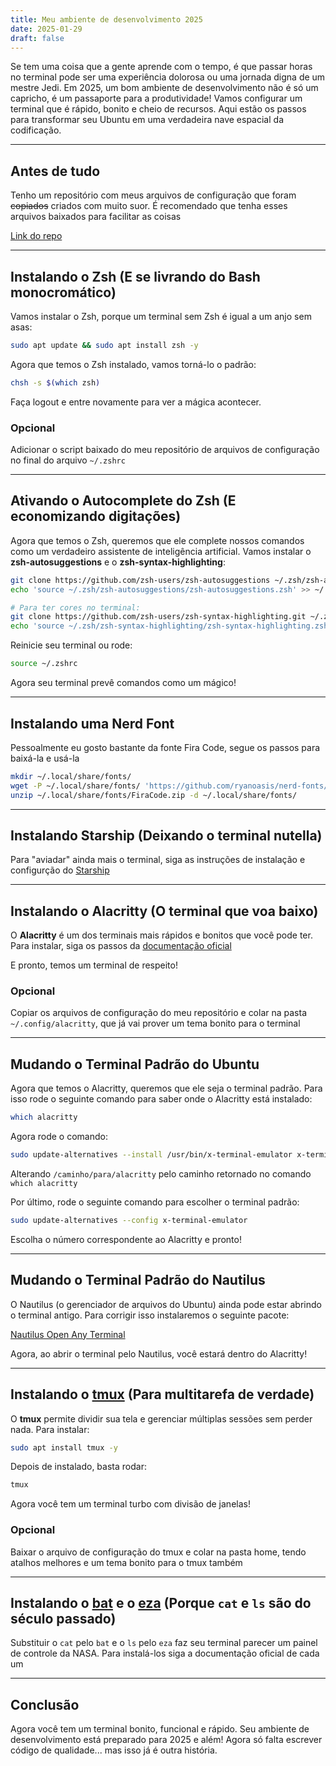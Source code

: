 ```yaml
---
title: Meu ambiente de desenvolvimento 2025
date: 2025-01-29
draft: false
---
```

Se tem uma coisa que a gente aprende com o tempo, é que passar horas no terminal pode ser uma experiência dolorosa ou uma jornada digna de um mestre Jedi. Em 2025, um bom ambiente de desenvolvimento não é só um capricho, é um passaporte para a produtividade! Vamos configurar um terminal que é rápido, bonito e cheio de recursos. Aqui estão os passos para transformar seu Ubuntu em uma verdadeira nave espacial da codificação.

---

## Antes de tudo

Tenho um repositório com meus arquivos de configuração que foram ~~copiados~~ criados com muito suor. É recomendado que tenha esses arquivos baixados para facilitar as coisas

[Link do repo](https://github.com/felprangel/dotfiles)

---

## Instalando o Zsh (E se livrando do Bash monocromático)

Vamos instalar o Zsh, porque um terminal sem Zsh é igual a um anjo sem asas:

```bash
sudo apt update && sudo apt install zsh -y
```

Agora que temos o Zsh instalado, vamos torná-lo o padrão:

```bash
chsh -s $(which zsh)
```

Faça logout e entre novamente para ver a mágica acontecer.

### Opcional
Adicionar o script baixado do meu repositório de arquivos de configuração no final do arquivo `~/.zshrc`

---

## Ativando o Autocomplete do Zsh (E economizando digitações)

Agora que temos o Zsh, queremos que ele complete nossos comandos como um verdadeiro assistente de inteligência artificial. Vamos instalar o **zsh-autosuggestions** e o **zsh-syntax-highlighting**:

```bash
git clone https://github.com/zsh-users/zsh-autosuggestions ~/.zsh/zsh-autosuggestions
echo 'source ~/.zsh/zsh-autosuggestions/zsh-autosuggestions.zsh' >> ~/.zshrc

# Para ter cores no terminal:
git clone https://github.com/zsh-users/zsh-syntax-highlighting.git ~/.zsh/zsh-syntax-highlighting
echo 'source ~/.zsh/zsh-syntax-highlighting/zsh-syntax-highlighting.zsh' >> ~/.zshrc
```

Reinicie seu terminal ou rode:

```bash
source ~/.zshrc
```

Agora seu terminal prevê comandos como um mágico!

---
## Instalando uma Nerd Font

Pessoalmente eu gosto bastante da fonte Fira Code, segue os passos para baixá-la e usá-la

```bash
mkdir ~/.local/share/fonts/
wget -P ~/.local/share/fonts/ 'https://github.com/ryanoasis/nerd-fonts/releases/download/v3.3.0/FiraCode.zip' 
unzip ~/.local/share/fonts/FiraCode.zip -d ~/.local/share/fonts/
```
___

## Instalando Starship (Deixando o terminal nutella)

Para "aviadar" ainda mais o terminal, siga as instruções de instalação e configurção do [Starship](https://starship.rs/)

---

## Instalando o Alacritty (O terminal que voa baixo)

O **Alacritty** é um dos terminais mais rápidos e bonitos que você pode ter. Para instalar, siga os passos da [documentação oficial](https://alacritty.org/)

E pronto, temos um terminal de respeito!

### Opcional
Copiar os arquivos de configuração do meu repositório e colar na pasta `~/.config/alacritty`, que já vai prover um tema bonito para o terminal

---

## Mudando o Terminal Padrão do Ubuntu

Agora que temos o Alacritty, queremos que ele seja o terminal padrão. Para isso rode o seguinte comando para saber onde o Alacritty está instalado:

```bash
which alacritty
```

Agora rode o comando:

```bash
sudo update-alternatives --install /usr/bin/x-terminal-emulator x-terminal-emulator /caminho/para/alacritty 50
```

Alterando `/caminho/para/alacritty` pelo caminho retornado no comando `which alacritty`

Por último, rode o seguinte comando para escolher o terminal padrão:

```bash
sudo update-alternatives --config x-terminal-emulator
```

Escolha o número correspondente ao Alacritty e pronto!

---

## Mudando o Terminal Padrão do Nautilus

O Nautilus (o gerenciador de arquivos do Ubuntu) ainda pode estar abrindo o terminal antigo. Para corrigir isso instalaremos o seguinte pacote:

[Nautilus Open Any Terminal](https://github.com/Stunkymonkey/nautilus-open-any-terminal)

Agora, ao abrir o terminal pelo Nautilus, você estará dentro do Alacritty!

---

## Instalando o [tmux](https://github.com/tmux/tmux) (Para multitarefa de verdade)

O **tmux** permite dividir sua tela e gerenciar múltiplas sessões sem perder nada. Para instalar:

```bash
sudo apt install tmux -y
```

Depois de instalado, basta rodar:

```bash
tmux
```

Agora você tem um terminal turbo com divisão de janelas!

### Opcional
Baixar o arquivo de configuração do tmux e colar na pasta home, tendo atalhos melhores e um tema bonito para o tmux também

---

## Instalando o [bat](https://github.com/sharkdp/bat) e o [eza](https://github.com/eza-community/eza) (Porque `cat` e `ls` são do século passado)

Substituir o `cat` pelo `bat` e o `ls` pelo `eza` faz seu terminal parecer um painel de controle da NASA. Para instalá-los siga a documentação oficial de cada um

---

## Conclusão

Agora você tem um terminal bonito, funcional e rápido. Seu ambiente de desenvolvimento está preparado para 2025 e além! Agora só falta escrever código de qualidade... mas isso já é outra história. 